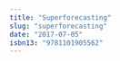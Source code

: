 ```yaml
---
title: "Superforecasting"
slug: "superforecasting"
date: "2017-07-05"
isbn13: "9781101905562"
---
```


